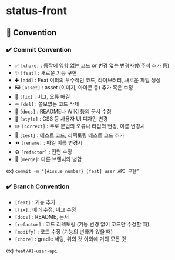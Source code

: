 # status-front

## 🤝 Convention

### ✔️ Commit Convention

- ✅ `[chore]` : 동작에 영향 없는 코드 or 변경 없는 변경사항(주석 추가 등)
- ✨ `[feat]` : 새로운 기능 구현
- ➕ `[add]` : Feat 이외의 부수적인 코드, 라이브러리, 새로운 파일 생성
- 🖼️ `[asset]` : asset (이미지, 아이콘 등) 추가 혹은 수정
- 🔨 `[fix]` : 버그, 오류 해결
- ⚰️ `[del]` : 쓸모없는 코드 삭제
- 📝 `[docs]` : README나 WIKI 등의 문서 수정
- 🎨 `[style]` : CSS 등 사용자 UI 디자인 변경
- ✏️ `[correct]` : 주로 문법의 오류나 타입의 변경, 이름 변경시
- 💯 `[test]` : 테스트 코드, 리팩토링 테스트 코드 추가
- ⏪️ `[rename]` : 파일 이름 변경시
- ♻️ `[refactor]` : 전면 수정
- 🔀 `[merge]`: 다른 브랜치와 병합

ex) `commit -m "{#issue number} [feat] user API 구현”`

### ✔️ Branch Convention

- `[feat]` : 기능 추가
- `[fix]` : 에러 수정, 버그 수정
- `[docs]` : README, 문서
- `[refactor]` : 코드 리펙토링 (기능 변경 없이 코드만 수정할 때)
- `[modify]` : 코드 수정 (기능의 변화가 있을 때)
- `[chore]` : gradle 세팅, 위의 것 이외에 거의 모든 것

ex) `feat/#1-user-api`
